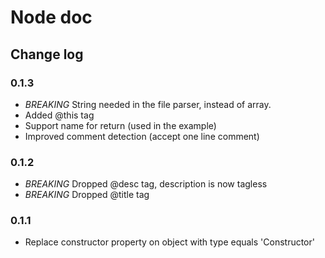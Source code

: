 # Node doc

## Change log

### 0.1.3
 - *BREAKING* String needed in the file parser, instead of array.
 - Added @this tag
 - Support name for return (used in the example)
 - Improved comment detection (accept one line comment)

### 0.1.2
 - *BREAKING* Dropped @desc tag, description is now tagless
 - *BREAKING* Dropped @title tag

### 0.1.1
 - Replace constructor property on object with type equals 'Constructor'
